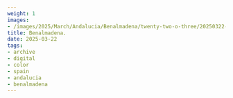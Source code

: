 ```yaml
---
weight: 1
images:
- /images/2025/March/Andalucia/Benalmadena/twenty-two-o-three/20250322-_DSC9120.jpg
title: Benalmadena.
date: 2025-03-22
tags:
- archive
- digital
- color
- spain
- andalucia
- benalmadena
---
```



